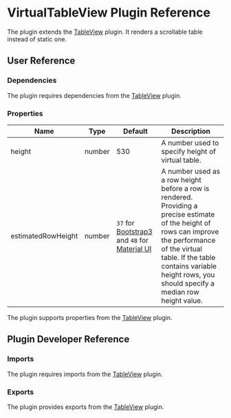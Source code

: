 # VirtualTableView Plugin Reference

The plugin extends the [TableView](table-view.md) plugin. It renders a scrollable table instead of static one.

## User Reference

### Dependencies

The plugin requires dependencies from the [TableView](table-view.md#dependencies) plugin.

### Properties

Name | Type | Default | Description
-----|------|---------|------------
height | number | 530 | A number used to specify height of virtual table.
estimatedRowHeight | number | `37` for [Bootstrap3](https://www.npmjs.com/package/@devexpress/dx-react-grid-bootstrap3) and `48` for [Material UI](https://www.npmjs.com/package/@devexpress/dx-react-grid-material-ui) | A number used as a row height before a row is rendered. Providing a precise estimate of the height of rows can improve the performance of the virtual table. If the table contains variable height rows, you should specify a median row height value.

The plugin supports properties from the [TableView](table-view.md#properties) plugin.

## Plugin Developer Reference

### Imports

The plugin requires imports from the [TableView](table-view.md#imports) plugin.

### Exports

The plugin provides exports from the [TableView](table-view.md#exports) plugin.
